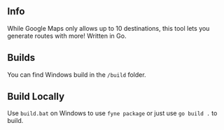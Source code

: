 ## Info 
While Google Maps only allows up to 10 destinations, this tool lets you generate routes with more! Written in Go.

## Builds
You can find Windows build in the `/build` folder. 

## Build Locally
Use `build.bat` on Windows to use `fyne package` or just use `go build .` to build. 

